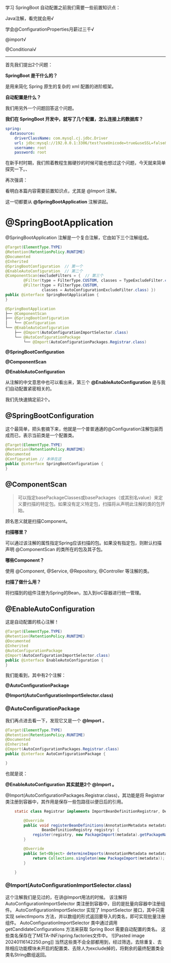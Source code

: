 学习 SpringBoot 自动配置之前我们需要一些前置知识点：

Java注解，看完就会用√

学会@ConfigurationProperties月薪过三千√

@import√

@Conditional√

---

首先我们提出2个问题：

**SpringBoot 是干什么的？**

是用来简化 Spring 原生的复杂的 xml 配置的进阶框架。

**自动配置是什么？**

我们用另外一个问题回答这个问题。

**我们在 SpringBoot 开发中，就写了几个配置，怎么连接上的数据库？**

```yaml
spring:
  datasource:
    driverClassName: com.mysql.cj.jdbc.Driver
    url: jdbc:mysql://192.0.0.1:3306/test?useUnicode=true&useSSL=false&serverTimezone=Asia/Shanghai
    username: root
    password: root
```

在新手村时期，我们照着教程生搬硬抄的时候可能也想过这个问题，今天就来简单探究一下。、

再次强调：

看明白本篇内容需要前置知识点，尤其是 @Import 注解。



这一切都要从 **@SpringBootApplication** 注解讲起。

# @SpringBootApplication

@SpringBootApplication 注解是一个复合注解，它由如下三个注解组成。
```java
@Target(ElementType.TYPE)
@Retention(RetentionPolicy.RUNTIME)
@Documented
@Inherited
@SpringBootConfiguration  // 第一个
@EnableAutoConfiguration  // 第二个
@ComponentScan(excludeFilters = {  // 第三个
		@Filter(type = FilterType.CUSTOM, classes = TypeExcludeFilter.class),
		@Filter(type = FilterType.CUSTOM,
				classes = AutoConfigurationExcludeFilter.class) })
public @interface SpringBootApplication {
}
```
```java
@SpringBootApplication
├── @ComponentScan
├── @SpringBootConfiguration
│   └── @Configuration
└── @EnableAutoConfiguration
    ├── @Import(AutoConfigurationImportSelector.class)
    └── @AutoConfigurationPackage
        └── @Import(AutoConfigurationPackages.Registrar.class)
```


**@SpringBootConfiguration**

**@ComponentScan**

**@EnableAutoConfiguration**

从注解的中文意思中也可以看出来，第三个 **@EnableAutoConfiguration** 是与我们自动配置紧密相关的。

我们先快速搞定前2个。

## @SpringBootConfiguration

这个最简单，把头套摘下来，他就是一个普普通通的@Configuration注解包装而成而已，表示当前类是一个配置类。

```java
@Target(ElementType.TYPE)
@Retention(RetentionPolicy.RUNTIME)
@Documented
@Configuration // 本体在这
public @interface SpringBootConfiguration {
}
```
## @ComponentScan 

> 可以指定basePackageClasses或basePackages（或其别名value）来定义要扫描的特定包。如果没有定义特定包，扫描将从声明此注解的类的包开始。

顾名思义就是扫描Component。

**扫描哪里？**

可以通过该注解的属性指定Spring应该扫描的包。如果没有指定包，则默认扫描声明 @ComponentScan 的类所在的包及其子包。

**哪些Component？**

使用 @Component, @Service, @Repository, @Controller 等注解的类。

**扫描了做什么用？**

将扫描到的组件注册为Spring的Bean，加入到ioC容器进行统一管理。



## @EnableAutoConfiguration

这是自动配置的核心注解！
```java
@Target(ElementType.TYPE)
@Retention(RetentionPolicy.RUNTIME)
@Documented
@Inherited
@AutoConfigurationPackage
@Import(AutoConfigurationImportSelector.class)
public @interface EnableAutoConfiguration {
}    
```
我们能看到，其中有2个注解：

**@AutoConfigurationPackage**

**@Import(AutoConfigurationImportSelector.class)**

### @AutoConfigurationPackage

我们再点进去看一下，发现它又是一个 **@Import** 。

```java
@Target(ElementType.TYPE)
@Retention(RetentionPolicy.RUNTIME)
@Documented
@Inherited
@Import(AutoConfigurationPackages.Registrar.class)
public @interface AutoConfigurationPackage {

}
```
也就是说：

**@EnableAutoConfiguration 其实就是2个 @Import 。**

@Import(AutoConfigurationPackages.Registrar.class)，其功能是将 Registrar 类注册到容器中，其作用是保存一些包路径以便日后的引用。

```java
	static class Registrar implements ImportBeanDefinitionRegistrar, DeterminableImports {

		@Override
		public void registerBeanDefinitions(AnnotationMetadata metadata,
				BeanDefinitionRegistry registry) {
			register(registry, new PackageImport(metadata).getPackageName());
		}

		@Override
		public Set<Object> determineImports(AnnotationMetadata metadata) {
			return Collections.singleton(new PackageImport(metadata));
		}

	}
```
### @Import(AutoConfigurationImportSelector.class)
这个注解我们是见过的，在讲@Import用法的时候。
该注解将 AutoConfigurationImportSelector 类注册到容器中，目的是批量向容器中注册组件。
AutoConfigurationImportSelector 实现了 ImportSelector 接口，其中只需实现 selectImports 方法，并以数组的形式返回要导入的类名，即可实现批量注册组件。
AutoConfigurationImportSelector 类中通过调用 getCandidateConfigurations 方法来获取 Spring Boot 需要自动配置的类名。
这些类名保存在了META-INF/spring.factories文件中。
![[Pasted image 20240116142250.png]]
当然这些类不会全部都用到，经过筛选，去除重复、去除相应功能模块未开启的配置类、去除人为exclude掉的，将剩余的最终配置类全类名String数组返回。



